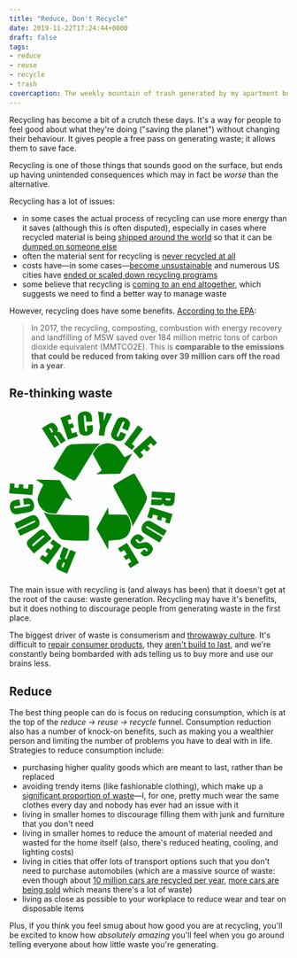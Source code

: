 ```yaml
---
title: "Reduce, Don't Recycle"
date: 2019-11-22T17:24:44+0000
draft: false
tags:
- reduce
- reuse
- recycle
- trash
covercaption: The weekly mountain of trash generated by my apartment building. Where does it go? Who knows.
---
```


Recycling has become a bit of a crutch these days. It's a way for people to feel good about what they're doing ("saving the planet") without changing their behaviour. It gives people a free pass on generating waste; it allows them to save face.

Recycling is one of those things that sounds good on the surface, but ends up having unintended consequences which may in fact be _worse_ than the alternative.

Recycling has a lot of issues:

- in some cases the actual process of recycling can use more energy than it saves (although this is often disputed), especially in cases where recycled material is being [shipped around the world](https://en.wikipedia.org/wiki/Canada%E2%80%93Philippines_waste_dispute) so that it can be [dumped on someone else](https://www.theguardian.com/us-news/2019/jun/17/recycled-plastic-america-global-crisis)
- often the material sent for recycling is [never recycled at all](https://archive.is/8kLAg)
- costs have—in some cases—[become unsustainable](https://archive.is/uYPjQ) and numerous US cities have [ended or scaled down recycling programs](https://www.wastedive.com/news/what-chinese-import-policies-mean-for-all-50-states/510751/)
- some believe that recycling is [coming to an end altogether](https://fivethirtyeight.com/features/the-era-of-easy-recycling-may-be-coming-to-an-end/), which suggests we need to find a better way to manage waste

However, recycling does have some benefits. [According to the EPA](https://www.epa.gov/facts-and-figures-about-materials-waste-and-recycling/national-overview-facts-and-figures-materials):

> In 2017, the recycling, composting, combustion with energy recovery and landfilling of MSW saved over 184 million metric tons of carbon dioxide equivalent (MMTCO2E). This is **comparable to the emissions that could be reduced from taking over 39 million cars off the road in a year**.

## Re-thinking waste

<img src="reduce-reuse-recycle.svg" alt="Reduce reuse recycle" class="tc fr mw-100 pa3" width="300" />

The main issue with recycling is (and always has been) that it doesn't get at the root of the cause: waste generation. Recycling may have it's benefits, but it does nothing to discourage people from generating waste in the first place.

The biggest driver of waste is consumerism and [throwaway culture](https://en.wikipedia.org/wiki/Throw-away_society). It's difficult to [repair consumer products](https://en.wikipedia.org/wiki/Electronics_right_to_repair), they [aren't build to last](https://en.wikipedia.org/wiki/Planned_obsolescence), and we're constantly being bombarded with ads telling us to buy more and use our brains less.

## Reduce

The best thing people can do is focus on reducing consumption, which is at the top of the _reduce -> reuse -> recycle_ funnel. Consumption reduction also has a number of knock-on benefits, such as making you a wealthier person and limiting the number of problems you have to deal with in life. Strategies to reduce consumption include:

- purchasing higher quality goods which are meant to last, rather than be replaced
- avoiding trendy items (like fashionable clothing), which make up a [significant proportion of waste](https://www.epa.gov/facts-and-figures-about-materials-waste-and-recycling/textiles-material-specific-data)—I, for one, pretty much wear the same clothes every day and nobody has ever had an issue with it
- living in smaller homes to discourage filling them with junk and furniture that you don't need
- living in smaller homes to reduce the amount of material needed and wasted for the home itself (also, there's reduced heating, cooling, and lighting costs)
- living in cities that offer lots of transport options such that you don't need to purchase automobiles (which are a massive source of waste: even though about [10 million cars are recycled per year](https://en.wikipedia.org/wiki/Vehicle_recycling), [more cars are being sold](https://en.wikipedia.org/wiki/Passenger_vehicles_in_the_United_States#Sales) which means there's a lot of waste)
- living as close as possible to your workplace to reduce wear and tear on disposable items

Plus, if you think you feel smug about how good you are at recycling, you'll be excited to know how _absolutely amazing_ you'll feel when you go around telling everyone about how little waste you're generating.

